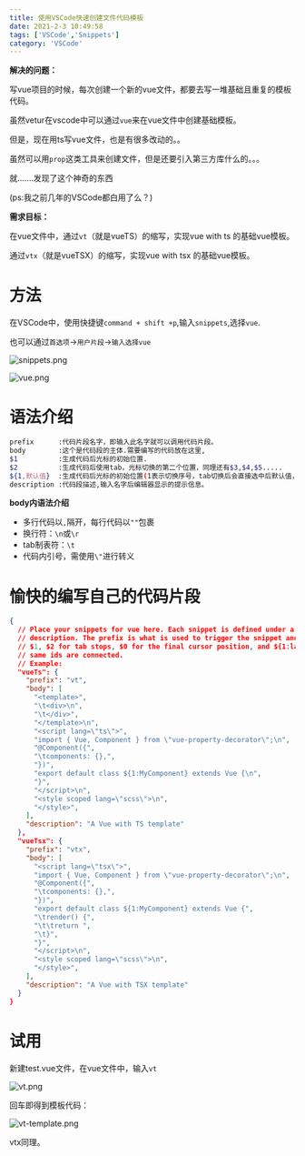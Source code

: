 ```yaml
---
title: 使用VSCode快速创建文件代码模板
date: 2021-2-3 10:49:58
tags: ['VSCode','Snippets']
category: 'VSCode'
---
```


**解决的问题：**

写vue项目的时候，每次创建一个新的vue文件，都要去写一堆基础且重复的模板代码。

虽然vetur在vscode中可以通过`vue`来在vue文件中创建基础模板。

但是，现在用ts写vue文件，也是有很多改动的。。

虽然可以用`prop`这类工具来创建文件，但是还要引入第三方库什么的。。。

就.......发现了这个神奇的东西

(ps:我之前几年的VSCode都白用了么？)

**需求目标：**

在vue文件中，通过`vt`（就是vueTS）的缩写，实现vue with ts 的基础vue模板。

通过`vtx`（就是vueTSX）的缩写，实现vue with tsx 的基础vue模板。

# 方法

在VSCode中，使用快捷键`command + shift +p`,输入`snippets`,选择`vue`.

也可以通过`首选项`->`用户片段`->`输入选择vue`

![snippets.png](./snippets.png)

![vue.png](./vue.png)

# 语法介绍

```bash
prefix      :代码片段名字，即输入此名字就可以调用代码片段。
body        :这个是代码段的主体.需要编写的代码放在这里,　　　　　 
$1          :生成代码后光标的初始位置.
$2          :生成代码后使用tab，光标切换的第二个位置，同理还有$3,$4,$5.....
${1,默认值}  :生成代码后光标的初始位置(1表示切换序号，tab切换后会直接选中后默认值，输入字符会替换默认值。)
description :代码段描述,输入名字后编辑器显示的提示信息。
```

**body内语法介绍**

* 多行代码以`,`隔开，每行代码以`""`包裹
* 换行符：`\n`或`\r`
* tab制表符：`\t`
* 代码内引号，需使用`\"`进行转义



# 愉快的编写自己的代码片段

```json
{
  // Place your snippets for vue here. Each snippet is defined under a snippet name and has a prefix, body and 
  // description. The prefix is what is used to trigger the snippet and the body will be expanded and inserted. Possible variables are:
  // $1, $2 for tab stops, $0 for the final cursor position, and ${1:label}, ${2:another} for placeholders. Placeholders with the 
  // same ids are connected.
  // Example:
  "vueTs": {
    "prefix": "vt",
    "body": [
      "<template>",
      "\t<div>\n",
      "\t</div>",
      "</template>\n",
      "<script lang=\"ts\">",
      "import { Vue, Component } from \"vue-property-decorator\";\n",
      "@Component({",
      "\tcomponents: {},",
      "})",
      "export default class ${1:MyComponent} extends Vue {\n",
      "}",
      "</script>\n",
      "<style scoped lang=\"scss\">\n",
      "</style>",
    ],
    "description": "A Vue with TS template"
  },
  "vueTsx": {
    "prefix": "vtx",
    "body": [
      "<script lang=\"tsx\">",
      "import { Vue, Component } from \"vue-property-decorator\";\n",
      "@Component({",
      "\tcomponents: {},",
      "})",
      "export default class ${1:MyComponent} extends Vue {",
      "\trender() {",
      "\t\treturn ",
      "\t}",
      "}",
      "</script>\n",
      "<style scoped lang=\"scss\">\n",
      "</style>",
    ],
    "description": "A Vue with TSX template"
  }
}
```

# 试用

新建test.vue文件，在vue文件中，输入`vt`

![vt.png](./vt.png)

回车即得到模板代码：

![vt-template.png](./vt-template.png)

vtx同理。

